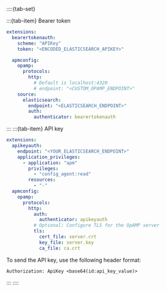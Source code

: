 ::::{tab-set}

:::{tab-item} Bearer token

```yaml
extensions:
  bearertokenauth:
    scheme: "APIKey"
    token: "<ENCODED_ELASTICSEARCH_APIKEY>"

  apmconfig:
    opamp:
      protocols:
        http:
          # Default is localhost:4320
          # endpoint: "<CUSTOM_OPAMP_ENDPOINT>"
    source:
      elasticsearch:
        endpoint: "<ELASTICSEARCH_ENDPOINT>"
        auth:
          authenticator: bearertokenauth
```
:::
:::{tab-item} API key

```yaml
extensions:
  apikeyauth:
    endpoint: "<YOUR_ELASTICSEARCH_ENDPOINT>"
    application_privileges:
      - application: "apm"
        privileges:
          - "config_agent:read"
        resources:
          - "-"
  apmconfig:
    opamp:
      protocols:
        http:
          auth:
            authenticator: apikeyauth
          # Optional: Configure TLS for the OpAMP server
          tls:
            cert_file: server.crt
            key_file: server.key
            ca_file: ca.crt
```

To send the API key, use the following header format:

```
Authorization: ApiKey <base64(id:api_key_value)>
```
:::
::::